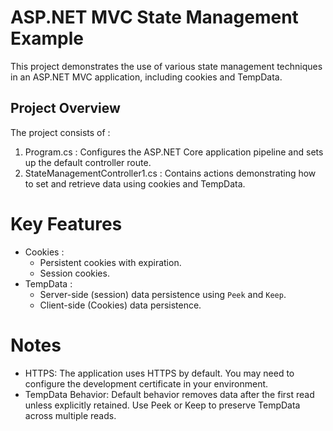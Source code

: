 # ASP.NET MVC State Management Example

This project demonstrates the use of various state management techniques in an ASP.NET MVC application, 
including cookies and TempData.

## Project Overview
The project consists of :
1. Program.cs : Configures the ASP.NET Core application pipeline and sets up the default controller route.
2. StateManagementController1.cs : Contains actions demonstrating how to set and retrieve data using cookies and TempData.

# Key Features
- Cookies : 
  - Persistent cookies with expiration.
  - Session cookies.
- TempData :
  - Server-side (session) data persistence using `Peek` and `Keep`.
  - Client-side (Cookies) data persistence.
 
# Notes
 - HTTPS: The application uses HTTPS by default. You may need to configure the development certificate in your environment.
 - TempData Behavior:
  Default behavior removes data after the first read unless explicitly retained.
  Use Peek or Keep to preserve TempData across multiple reads.
